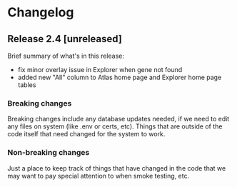# Changelog

## Release 2.4 [unreleased]
Brief summary of what's in this release:
- fix minor overlay issue in Explorer when gene not found
- added new "All" column to Atlas home page and Explorer home page tables

### Breaking changes

Breaking changes include any database updates needed, if we need to edit any files on system (like .env or certs, etc). Things that are outside of the code itself that need changed for the system to work.


### Non-breaking changes

Just a place to keep track of things that have changed in the code that we may want to pay special attention to when smoke testing, etc.
